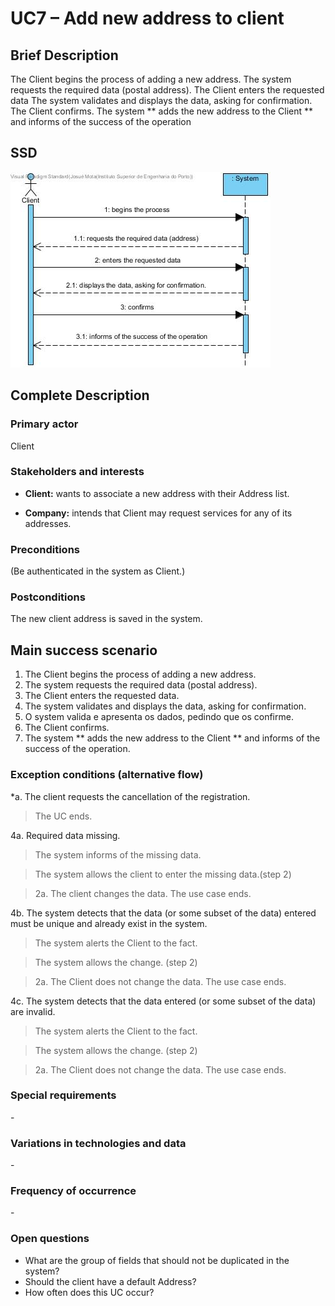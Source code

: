 UC7 – Add new address to client
==============================

Brief Description
-------------

The Client begins the process of adding a new address.
The system requests the required data (postal address). The Client enters the requested data
The system validates and displays the data, asking for confirmation. The Client
confirms. The system ** adds the new address to the Client ** and informs of the success of the
operation



SSD
---

![SSD_UC7.jpg](SSD_UC7.jpg)

Complete Description
----------------

### Primary actor

Client

### Stakeholders and interests

-   **Client:** wants to associate a new address with their Address list.

-   **Company:** intends that Client may request services for any of its addresses.

### Preconditions

(Be authenticated in the system as Client.)

### Postconditions

The new client address is saved in the system.

Main success scenario
----------------------------------------------

1.  The Client begins the process of adding a new address.
2.  The system requests the required data (postal address).
3.  The Client enters the requested data.
4.  The system validates and displays the data, asking for confirmation.
4.  O system valida e apresenta os dados, pedindo que os confirme.
5.  The Client confirms.
6.  The system ** adds the new address to the Client ** and informs of the success of the
operation.


### Exception conditions (alternative flow)

\*a. The client requests the cancellation of the registration.

>   The UC ends.

4a. Required data missing.

>   The system informs of the missing data.

>   The system allows the client to enter the missing data.(step 2)

>   2a. The client changes the data. The use case ends.

4b. The system detects that the data (or some subset of the data) entered
must be unique and already exist in the system.

>   The system alerts the Client to the fact.

>   The system allows the change. (step 2)

>   2a. The Client does not change the data. The use case ends.

4c. The system detects that the data entered (or some subset of the data)
are invalid.

>   The system alerts the Client to the fact.

>   The system allows the change. (step 2)

>   2a. The Client does not change the data. The use case ends.

### Special requirements

\-

### Variations in technologies and data

\-

### Frequency of occurrence

\-

### Open questions
-   What are the group of fields that should not be duplicated in the system?
-   Should the client have a default Address?
-   How often does this UC occur?
